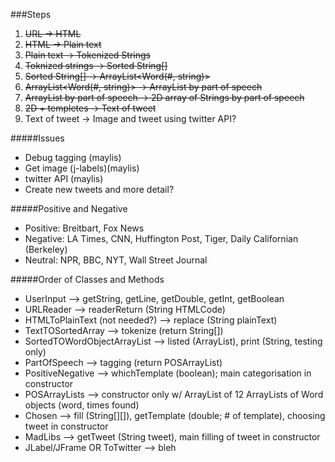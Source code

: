 ###Steps
1. ~~URL -> HTML~~
2. ~~HTML -> Plain text~~
3. ~~Plain text -> Tokenized Strings~~
4. ~~Toknized strings -> Sorted String[]~~
5. ~~Sorted String[] -> ArrayList<Word(#, string)>~~
6. ~~ArrayList<Word(#, string)> -> ArrayList<Word> by part of speech~~
7. ~~ArrayList<Word> by part of speech -> 2D array of Strings by part of speech~~
8. ~~2D + templetes -> Text of tweet~~
9. Text of tweet -> Image and tweet using twitter API?

 #####Issues
 - Debug tagging (maylis)
 - Get image (j-labels)(maylis)
 - twitter API (maylis)
 - Create new tweets and more detail?
 
 #####Positive and Negative
 - Positive: Breitbart, Fox News
 - Negative: LA Times, CNN, Huffington Post, Tiger, Daily Californian (Berkeley)
 - Neutral: NPR, BBC, NYT, Wall Street Journal
 
#####Order of Classes and Methods
 - UserInput --> getString, getLine, getDouble, getInt, getBoolean
 - URLReader --> readerReturn (String HTMLCode)
 - HTMLToPlainText (not needed?) --> replace (String plainText)
 - TextTOSortedArray --> tokenize (return String[])
 - SortedTOWordObjectArrayList --> listed (ArrayList<Word>), print (String, testing only)
 - PartOfSpeech --> tagging (return POSArrayList)
 - PositiveNegative --> whichTemplate (boolean); main categorisation in constructor
 - POSArrayLists --> constructor only w/ ArrayList of 12 ArrayLists of Word objects (word, times found)
 - Chosen --> fill (String[][]), getTemplate (double; # of template), choosing tweet in constructor
 - MadLibs --> getTweet (String tweet), main filling of tweet in constructor
 - JLabel/JFrame OR ToTwitter --> bleh
